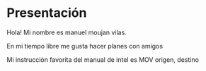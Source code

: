 # Presentación
Hola! Mi nombre es manuel moujan vilas.

En mi tiempo libre me gusta hacer planes con amigos

Mi instrucción favorita del manual de intel es MOV origen, destino